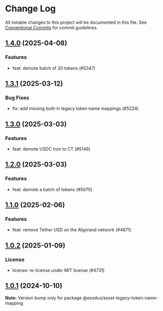 # Change Log

All notable changes to this project will be documented in this file.
See [Conventional Commits](https://conventionalcommits.org) for commit guidelines.

## [1.4.0](https://github.com/ExodusMovement/assets/compare/@exodus/asset-legacy-token-name-mapping@1.3.1...@exodus/asset-legacy-token-name-mapping@1.4.0) (2025-04-08)


### Features


* feat: demote batch of 20 tokens (#5347)



## [1.3.1](https://github.com/ExodusMovement/assets/compare/@exodus/asset-legacy-token-name-mapping@1.3.0...@exodus/asset-legacy-token-name-mapping@1.3.1) (2025-03-12)


### Bug Fixes


* fix: add missing built-in legacy token name mappings (#5224)



## [1.3.0](https://github.com/ExodusMovement/assets/compare/@exodus/asset-legacy-token-name-mapping@1.2.0...@exodus/asset-legacy-token-name-mapping@1.3.0) (2025-03-03)


### Features


* feat: demote USDC tron to CT (#5148)



## [1.2.0](https://github.com/ExodusMovement/assets/compare/@exodus/asset-legacy-token-name-mapping@1.1.0...@exodus/asset-legacy-token-name-mapping@1.2.0) (2025-03-03)


### Features


* feat: demote a batch of tokens (#5070)



## [1.1.0](https://github.com/ExodusMovement/assets/compare/@exodus/asset-legacy-token-name-mapping@1.0.2...@exodus/asset-legacy-token-name-mapping@1.1.0) (2025-02-06)


### Features


* feat: remove Tether USD on the Algorand network (#4871)



## [1.0.2](https://github.com/ExodusMovement/assets/compare/@exodus/asset-legacy-token-name-mapping@1.0.1...@exodus/asset-legacy-token-name-mapping@1.0.2) (2025-01-09)


### License


* license: re-license under MIT license (#4731)



## [1.0.1](https://github.com/ExodusMovement/assets/compare/@exodus/asset-legacy-token-name-mapping@1.0.0...@exodus/asset-legacy-token-name-mapping@1.0.1) (2024-10-10)

**Note:** Version bump only for package @exodus/asset-legacy-token-name-mapping
